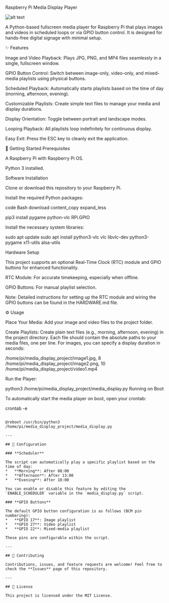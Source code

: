 
Raspberry Pi Media Display Player

![alt text](https://img.shields.io/badge/License-MIT-yellow.svg)

A Python-based fullscreen media player for Raspberry Pi that plays images and videos in scheduled loops or via GPIO button control. It is designed for hands-free digital signage with minimal setup.

✨ Features

Image and Video Playback: Plays JPG, PNG, and MP4 files seamlessly in a single, fullscreen window.

GPIO Button Control: Switch between image-only, video-only, and mixed-media playlists using physical buttons.

Scheduled Playback: Automatically starts playlists based on the time of day (morning, afternoon, evening).

Customizable Playlists: Create simple text files to manage your media and display durations.

Display Orientation: Toggle between portrait and landscape modes.

Looping Playback: All playlists loop indefinitely for continuous display.

Easy Exit: Press the ESC key to cleanly exit the application.

🚀 Getting Started
Prerequisites

A Raspberry Pi with Raspberry Pi OS.

Python 3 installed.

Software Installation

Clone or download this repository to your Raspberry Pi.

Install the required Python packages:

code
Bash
download
content_copy
expand_less

pip3 install pygame python-vlc RPi.GPIO

Install the necessary system libraries:

sudo apt update
sudo apt install python3-vlc vlc libvlc-dev python3-pygame x11-utils alsa-utils

Hardware Setup

This project supports an optional Real-Time Clock (RTC) module and GPIO buttons for enhanced functionality.

RTC Module: For accurate timekeeping, especially when offline.

GPIO Buttons: For manual playlist selection.

Note: Detailed instructions for setting up the RTC module and wiring the GPIO buttons can be found in the HARDWARE.md file.

⚙️ Usage

Place Your Media: Add your image and video files to the project folder.

Create Playlists: Create plain text files (e.g., morning, afternoon, evening) in the project directory. Each file should contain the absolute paths to your media files, one per line. For images, you can specify a display duration in seconds:


/home/pi/media_display_project/image1.jpg, 8
/home/pi/media_display_project/image2.png, 10
/home/pi/media_display_project/video1.mp4

Run the Player:

python3 /home/pi/media_display_project/media_display.py
Running on Boot

To automatically start the media player on boot, open your crontab:


crontab -e
```And add the following line at the end of the file:

@reboot /usr/bin/python3 /home/pi/media_display_project/media_display.py

---

## 🔧 Configuration

### **Scheduler**

The script can automatically play a specific playlist based on the time of day:
*   **Morning**: After 08:00
*   **Afternoon**: After 13:00
*   **Evening**: After 18:00

You can enable or disable this feature by editing the `ENABLE_SCHEDULER` variable in the `media_display.py` script.

### **GPIO Buttons**

The default GPIO button configuration is as follows (BCM pin numbering):
*   **GPIO 17**: Image playlist
*   **GPIO 27**: Video playlist
*   **GPIO 22**: Mixed-media playlist

These pins are configurable within the script.

---

## 🤝 Contributing

Contributions, issues, and feature requests are welcome! Feel free to check the **Issues** page of this repository.

---

## 📝 License

This project is licensed under the MIT License.
